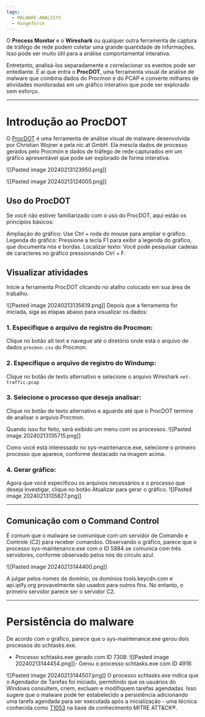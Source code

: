 ```yaml
---
tags:
  - MALWARE-ANALISYS
  - Rangeforce
---
```

O **Process Monitor** e o **Wireshark** ou qualquer outra ferramenta de captura de tráfego de rede podem coletar uma grande quantidade de informações. Isso pode ser muito útil para a análise comportamental interativa. 

Entretanto, analisá-los separadamente e correlacionar os eventos pode ser entediante. É aí que entra o **ProcDOT**, uma ferramenta visual de análise de malware que combina dados do Procmon e do PCAP e converte milhares de atividades monitoradas em um gráfico interativo que pode ser explorado sem esforço.

---
# Introdução ao ProcDOT
O [ProcDOT](https://www.procdot.com/onlinedocumentation.htm) é uma ferramenta de análise visual de malware desenvolvida por Christian Wojner e pela nic.at GmbH. Ela mescla dados de processo gerados pelo Procmon e dados de tráfego de rede capturados em um gráfico apresentável que pode ser explorado de forma interativa.

![[Pasted image 20240213123950.png]]

![[Pasted image 20240213124005.png]]
## Uso do ProcDOT
Se você não estiver familiarizado com o uso do ProcDOT, aqui estão os princípios básicos:

Ampliação do gráfico: Use Ctrl + roda do mouse para ampliar o gráfico.
Legenda do gráfico: Pressione a tecla F1 para exibir a legenda do gráfico, que documenta nós e bordas.
Localizar texto: Você pode pesquisar cadeias de caracteres no gráfico pressionando Ctrl + F.

## Visualizar atividades
Inicie a ferramenta ProcDOT clicando no atalho colocado em sua área de trabalho.

![[Pasted image 20240213135619.png]]
Depois que a ferramenta for iniciada, siga as etapas abaixo para visualizar os dados:

### 1. Especifique o arquivo de registro do Procmon:
Clique no botão alt text e navegue até o diretório onde está o arquivo de dados `procmon.csv` do Procmon.

### 2. Especifique o arquivo de registro do Windump:
Clique no botão de texto alternativo e selecione o arquivo Wireshark `net-traffic.pcap` 

### 3. Selecione o processo que deseja analisar:
Clique no botão de texto alternativo e aguarde até que o ProcDOT termine de analisar o arquivo Procmon.

Quando isso for feito, será exibido um menu com os processos.
![[Pasted image 20240213135715.png]]

Como você está interessado no sys-maintenance.exe, selecione o primeiro processo que aparece, conforme destacado na imagem acima.

### 4. Gerar gráfico:

Agora que você especificou os arquivos necessários e o processo que deseja investigar, clique no botão Atualizar para gerar o gráfico.
![[Pasted image 20240213135827.png]]

---
## Comunicação com o Command Control
É comum que o malware se comunique com um servidor de Comando e Controle (C2) para receber comandos. Observando o gráfico, parece que o processo sys-maintenance.exe com o ID 5884 se comunica com três servidores, conforme observado pelos nós do círculo azul.

![[Pasted image 20240213144400.png]]

A julgar pelos nomes de domínio, os domínios tools.keycdn.com e api.ipify.org provavelmente são usados para outros fins. No entanto, o primeiro servidor parece ser o servidor C2.

---
# Persistência do malware
De acordo com o gráfico, parece que o sys-maintenance.exe gerou dois processos do schtasks.exe.

- Processo schtasks.exe gerado com ID 7308:
![[Pasted image 20240213144454.png]]- Gerou o processo schtasks.exe com ID 4916:

![[Pasted image 20240213144507.png]]
O processo schtasks.exe indica que o Agendador de Tarefas foi iniciado, permitindo que os usuários do Windows consultem, criem, excluam e modifiquem tarefas agendadas. Isso sugere que o malware pode ter estabelecido a persistência adicionando uma tarefa agendada para ser executada após a inicialização - uma técnica conhecida como [T1053](https://attack.mitre.org/techniques/T1053/) na base de conhecimento MITRE ATT&CK®.
